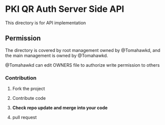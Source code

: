 # PKI QR Auth Server Side API
This directory is for API implementation

## Permission
The directory is covered by root management owned by 
@Tomahawkd, and the main management is owned by @Tomahawkd.

@Tomahawkd can edit OWNERS file to authorize write permission
to others

### Contribution

1. Fork the project

2. Contribute code

3. **Check repo update and merge into your code**

4. pull request